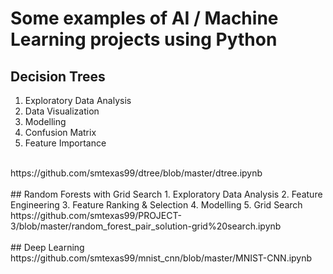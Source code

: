 
# Some examples of AI / Machine Learning projects using Python

## Decision Trees
1. Exploratory Data Analysis
2. Data Visualization
3. Modelling
4. Confusion Matrix
5. Feature Importance
<br>
https://github.com/smtexas99/dtree/blob/master/dtree.ipynb
<br></br>
## Random Forests with Grid Search
1. Exploratory Data Analysis
2. Feature Engineering
3. Feature Ranking & Selection
4. Modelling
5. Grid Search
<br>
https://github.com/smtexas99/PROJECT-3/blob/master/random_forest_pair_solution-grid%20search.ipynb
<br><br>
## Deep Learning
https://github.com/smtexas99/mnist_cnn/blob/master/MNIST-CNN.ipynb

